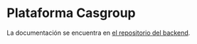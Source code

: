 # Plataforma Casgroup

La documentación se encuentra en [el repositorio del backend](https://github.com/casgroup-dev/users).